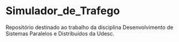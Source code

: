 # Simulador_de_Trafego
Repositório destinado ao trabalho da disciplina Desenvolvimento de Sistemas Paralelos e Distribuídos da Udesc.

